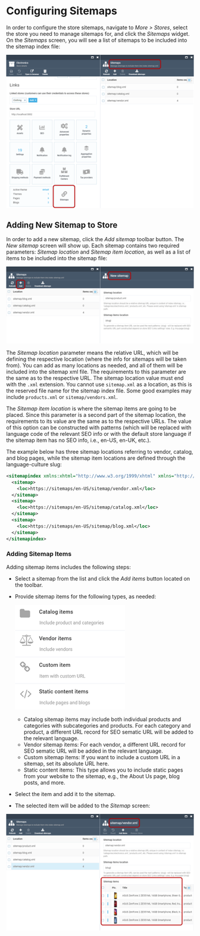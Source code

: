 ﻿# Configuring Sitemaps
In order to configure the store sitemaps, navigate to  _More > Stores_, select the store you need to manage sitemaps for, and click the  _Sitemaps_  widget. On the  _Sitemaps_  screen, you will see a list of sitemaps to be included into the sitemap index file:

![Sitemaps screen](media/sitemaps-screen.png)

## Adding New Sitemap to Store
In order to add a new sitemap, click the  _Add sitemap_  toolbar button. The  _New sitemap_  screen will show up. Each sitemap contains two required parameters:  _Sitemap location_  and  _Sitemap item location_, as well as a list of items to be included into the sitemap file:

![New sitemap](media/new-sitemap.png)

The _Sitemap location_ parameter means the relative URL, which will be defining the respective location (where the info for sitemaps will be taken from). You can add as many locations as needed, and all of them will be included into the sitemap xml file. The requirements to this parameter are the same as to the respective URL. The sitemap location value must end with the  `.xml`  extension. You cannot use  `sitemap.xml`  as a location, as this is the reserved file name for the sitemap index file. Some good examples may include  `products.xml`  or  `sitemap/vendors.xml`.
    
The _Sitemap item location_ is where the sitemap items are going to be placed. Since this parameter is a second part of the sitemap location, the requirements to its value are the same as to the respective URLs. The value of this option can be constructed with patterns (which will be replaced with language code of the relevant SEO info or with the default store language if the sitemap item has no SEO info, i.e., en-US, en-UK, etc.).

The example below has three sitemap locations referring to vendor, catalog, and blog pages, while the sitemap item locations are defined through the language-culture slug:

```xml
<sitemapindex xmlns:xhtml="http://www.w3.org/1999/xhtml" xmlns="http://www.sitemaps.org/schemas/sitemap/0.9">
  <sitemap>
    <loc>https://sitemaps/en-US/sitemap/vendor.xml</loc>
  </sitemap>
  <sitemap>
    <loc>https://sitemaps/en-US/sitemap/catalog.xml</loc>
  </sitemap>
  <sitemap>
    <loc>https://sitemaps/en-US/sitemap/blog.xml</loc>
  </sitemap>
</sitemapindex>
```

### Adding Sitemap Items
Adding sitemap items includes the following steps:

+ Select a sitemap from the list and click the  _Add items_  button located on the toolbar.
+ Provide sitemap items for the following types, as needed:

	![Item types](media/item-types.png)

	+ Catalog sitemap items may include both individual products and categories with subcategories and products. For each category and product, a different URL record for SEO sematic URL will be added to the relevant language.
	+ Vendor sitemap items: For each vendor, a different URL record for SEO sematic URL will be added in the relevant language.
	+ Custom sitemap items: If you want to include a custom URL in a sitemap, set its absolute URL here.
	+ Static content items: This type allows you to include static pages from your website to the sitemap, e.g., the About Us page, blog posts, and more.

+ Select the item and add it to the sitemap.
+ The selected item will be added to the  _Sitemap_  screen:

![Items added](media/items-added.png)
